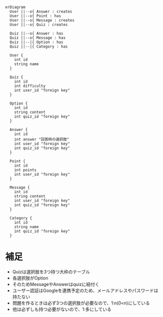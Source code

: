 ```mermaid
erDiagram
  User ||--o{ Answer : creates
  User ||--o{ Point : has
  User ||--o{ Message : creates
  User ||--o{ Quiz : creates

  Quiz ||--o{ Answer : has
  Quiz ||--o{ Message : has
  Quiz ||--|{ Option : has
  Quiz ||--|{ Category : has

  User {
    int id
    string name
  }

  Quiz {
    int id
    int difficulty
    int user_id "foreign key"
  }

  Option {
    int id
    string content
    int quiz_id "foreign key"
  }

  Answer {
    int id
    int answer "回答時の選択肢"
    int user_id "foreign key"
    int quiz_id "foreign key"
  }

  Point {
    int id
    int points
    int user_id "foreign key"
  }

  Message {
    int id
    string content
    int user_id "foreign key"
    int quiz_id "foreign key"
  }

  Category {
    int id
    string name
    int quiz_id "foreign key"
  }
```

# 補足
- Quizは選択肢を3つ持つ大枠のテーブル
- 各選択肢がOption
- そのためMessageやAnswerはquizに紐付く
- ユーザー認証はGoogleを連携予定のため、メールアドレスやパスワードは持たない
- 問題を作るときは必ず3つの選択肢が必要なので、1:n(0<n)にしている
- 他は必ずしも持つ必要がないので、1:多にしている